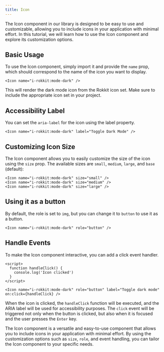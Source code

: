 ```yaml
---
title: Icon
---
```


The Icon component in our library is designed to be easy to use and customizable, allowing you to include icons in your application with minimal effort. In this tutorial, we will learn how to use the Icon component and explore its customization options.

## Basic Usage

To use the Icon component, simply import it and provide the `name` prop, which should correspond to the name of the icon you want to display.

```svelte
<Icon name="i-rokkit:mode-dark" />
```

This will render the dark mode icon from the Rokkit icon set. Make sure to include the appropriate icon set in your project.

## Accessibility Label

You can set the `aria-label` for the icon using the label property.

```svelte
<Icon name="i-rokkit:mode-dark" label="Toggle Dark Mode" />
```

## Customizing Icon Size

The Icon component allows you to easily customize the size of the icon using the `size` prop. The available sizes are `small`, `medium`, `large`, and `base` (default):

```svelte
<Icon name="i-rokkit:mode-dark" size="small" />
<Icon name="i-rokkit:mode-dark" size="medium" />
<Icon name="i-rokkit:mode-dark" size="large" />
```

## Using it as a button

By default, the role is set to `img`, but you can change it to `button` to use it as a button.

```svelte
<Icon name="i-rokkit:mode-dark" role="button" />
```

## Handle Events

To make the Icon component interactive, you can add a click event handler.

```svelte
<script>
  function handleClick() {
    console.log('Icon clicked')
  }
</script>

<Icon name="i-rokkit:mode-dark" role="button" label="Toggle dark mode" on:click={handleClick} />
```

When the icon is clicked, the `handleClick` function will be executed, and the ARIA label will be used for accessibility purposes. The `click` event will be triggered not only when the button is clicked, but also when it is focused and the user presses the `Enter` key.

The Icon component is a versatile and easy-to-use component that allows you to include icons in your application with minimal effort. By using the customization options such as `size`, `role`, and event handling, you can tailor the Icon component to your specific needs.
